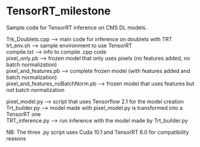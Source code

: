 # TensorRT_milestone
Sample code for TensorRT inference on CMS DL models.<br />

Trk_Doublets.cpp --> main code for inference on doublets with TRT <br />
trt_env.sh --> sample environment to use TensorRT <br />
compile.txt --> info to compile .cpp code <br />
pixel_only.pb --> frozen model that only uses pixels (no features added, no batch normalization) <br />
pixel_and_features.pb --> complete frozen model (with features added and batch normalization) <br />
pixel_and_features_noBatchNorm.pb --> frozen model that uses features but not batch normalization <br />

pixel_model.py --> script that uses Tensorflow 2.1 for the model creation <br />
Trt_builder.py --> model made with pixel_model.py is transformed into a TensorRT one <br />
TRT_inference.py --> run inference with the model made by Trt_builder.py <br />

NB: The three .py script uses Cuda 10.1 and TensorRT 6.0 for compatibility reasons

